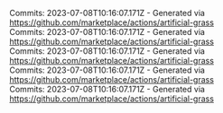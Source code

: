 Commits: 2023-07-08T10:16:07.171Z - Generated via https://github.com/marketplace/actions/artificial-grass
<br>
Commits: 2023-07-08T10:16:07.171Z - Generated via https://github.com/marketplace/actions/artificial-grass
<br>
Commits: 2023-07-08T10:16:07.171Z - Generated via https://github.com/marketplace/actions/artificial-grass
<br>
Commits: 2023-07-08T10:16:07.171Z - Generated via https://github.com/marketplace/actions/artificial-grass
<br>
Commits: 2023-07-08T10:16:07.171Z - Generated via https://github.com/marketplace/actions/artificial-grass
<br>
